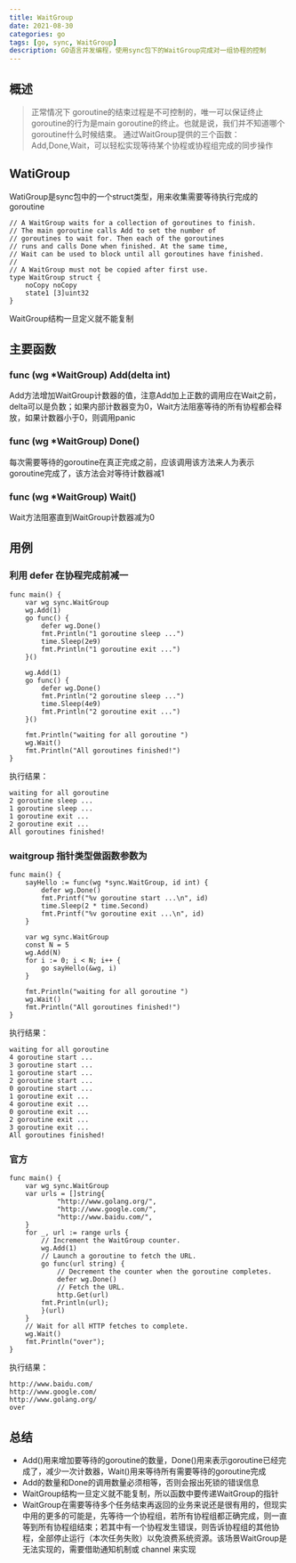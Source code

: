 ```yaml
---
title: WaitGroup
date: 2021-08-30
categories: go
tags: [go, sync, WaitGroup]
description: GO语言并发编程，使用sync包下的WaitGroup完成对一组协程的控制
---
```


## 概述
> 正常情况下 goroutine的结束过程是不可控制的，唯一可以保证终止goroutine的行为是main goroutine的终止。也就是说，我们并不知道哪个goroutine什么时候结束。
>通过WaitGroup提供的三个函数：Add,Done,Wait，可以轻松实现等待某个协程或协程组完成的同步操作

## WatiGroup
WatiGroup是sync包中的一个struct类型，用来收集需要等待执行完成的goroutine
``` golang
// A WaitGroup waits for a collection of goroutines to finish.
// The main goroutine calls Add to set the number of
// goroutines to wait for. Then each of the goroutines
// runs and calls Done when finished. At the same time,
// Wait can be used to block until all goroutines have finished.
//
// A WaitGroup must not be copied after first use.
type WaitGroup struct {
	noCopy noCopy
	state1 [3]uint32
}

```
WaitGroup结构一旦定义就不能复制

## 主要函数
### func (wg *WaitGroup) Add(delta int) 
Add方法增加WaitGroup计数器的值，注意Add加上正数的调用应在Wait之前，delta可以是负数；如果内部计数器变为0，Wait方法阻塞等待的所有协程都会释放，如果计数器小于0，则调用panic

### func (wg *WaitGroup) Done()
每次需要等待的goroutine在真正完成之前，应该调用该方法来人为表示goroutine完成了，该方法会对等待计数器减1

### func (wg *WaitGroup) Wait() 
Wait方法阻塞直到WaitGroup计数器减为0

## 用例 
### 利用 defer 在协程完成前减一
``` golang
func main() {
	var wg sync.WaitGroup
	wg.Add(1)
	go func() {
		defer wg.Done()
		fmt.Println("1 goroutine sleep ...")
		time.Sleep(2e9)
		fmt.Println("1 goroutine exit ...")
	}()

	wg.Add(1)
	go func() {
		defer wg.Done()
		fmt.Println("2 goroutine sleep ...")
		time.Sleep(4e9)
		fmt.Println("2 goroutine exit ...")
	}()

	fmt.Println("waiting for all goroutine ")
	wg.Wait()
	fmt.Println("All goroutines finished!")
}

```
执行结果：

```
waiting for all goroutine 
2 goroutine sleep ...
1 goroutine sleep ...
1 goroutine exit ...
2 goroutine exit ...
All goroutines finished!
```


### waitgroup 指针类型做函数参数为
``` golang
func main() {
	sayHello := func(wg *sync.WaitGroup, id int) {
		defer wg.Done()
		fmt.Printf("%v goroutine start ...\n", id)
		time.Sleep(2 * time.Second)
		fmt.Printf("%v goroutine exit ...\n", id)
	}

	var wg sync.WaitGroup
	const N = 5
	wg.Add(N)
	for i := 0; i < N; i++ {
		go sayHello(&wg, i)
	}

	fmt.Println("waiting for all goroutine ")
	wg.Wait()
	fmt.Println("All goroutines finished!")
}
```
执行结果：
```
waiting for all goroutine 
4 goroutine start ...
3 goroutine start ...
1 goroutine start ...
2 goroutine start ...
0 goroutine start ...
1 goroutine exit ...
4 goroutine exit ...
0 goroutine exit ...
2 goroutine exit ...
3 goroutine exit ...
All goroutines finished!
```

### 官方
``` golang
func main() {
    var wg sync.WaitGroup
    var urls = []string{
            "http://www.golang.org/",
            "http://www.google.com/",
            "http://www.baidu.com/",
    }
    for _, url := range urls {
        // Increment the WaitGroup counter.
        wg.Add(1)
        // Launch a goroutine to fetch the URL.
        go func(url string) {
            // Decrement the counter when the goroutine completes.
            defer wg.Done()
            // Fetch the URL.
            http.Get(url)
        fmt.Println(url);
        }(url)
    }
    // Wait for all HTTP fetches to complete.
    wg.Wait()
    fmt.Println("over");
}
```
执行结果：
```
http://www.baidu.com/
http://www.google.com/
http://www.golang.org/
over
```

## 总结
- Add()用来增加要等待的goroutine的数量，Done()用来表示goroutine已经完成了，减少一次计数器，Wait()用来等待所有需要等待的goroutine完成
- Add的数量和Done的调用数量必须相等，否则会报出死锁的错误信息
- WaitGroup结构一旦定义就不能复制，所以函数中要传递WaitGroup的指针
- WaitGroup在需要等待多个任务结束再返回的业务来说还是很有用的，但现实中用的更多的可能是，先等待一个协程组，若所有协程组都正确完成，则一直等到所有协程组结束；若其中有一个协程发生错误，则告诉协程组的其他协程，全部停止运行（本次任务失败）以免浪费系统资源。该场景WaitGroup是无法实现的，需要借助通知机制或 channel 来实现